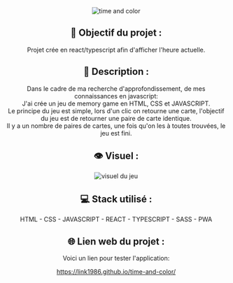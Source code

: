 <div align=center><img src="https://user-images.githubusercontent.com/27373255/131218008-2d2edc6a-031a-4295-b0b3-065f4d83d29f.png" alt="time and color"/></div>
<h2 align=center>🎯 Objectif du projet :</h2>
<p align=center>Projet crée en react/typescript afin d'afficher l'heure actuelle.</p>

<h2 align=center>📝 Description :</h2>

<p align=center>Dans le cadre de ma recherche d'approfondissement, de mes connaissances en javascript:</br>
J'ai crée un jeu de memory game en HTML, CSS et JAVASCRIPT.</br>
Le principe du jeu est simple, lors d'un clic on retourne une carte, l'objectif du jeu est de retourner une paire de carte identique.</br>
Il y a un nombre de paires de cartes, une fois qu'on les à toutes trouvées, le jeu est fini.</p>

<h2 align=center>👁️ Visuel :</h2>
<div align=center><img src="https://i.postimg.cc/XvK18NBm/memory.jpg" alt="visuel du jeu"</div>

<h2 align=center>💻 Stack utilisé :</h2>

<p align=center>HTML - CSS - JAVASCRIPT - REACT - TYPESCRIPT - SASS - PWA</p>

<h2 align=center>🌐 Lien web du projet :</h2>

<p align=center>Voici un lien pour tester l'application:

  <a title="https://link1986.github.io/time-and-color/" role="link" target="_blank" class="text-bold" rel="noopener noreferrer" href="https://link1986.github.io/time-and-color/">https://link1986.github.io/time-and-color/</a></p>
